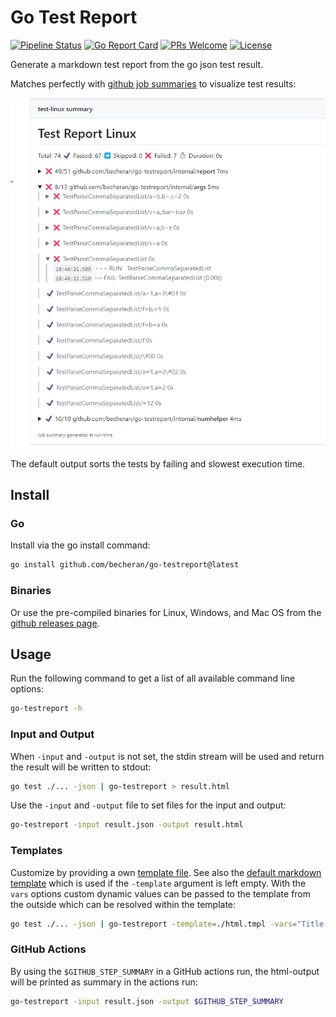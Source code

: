 # Go Test Report

[![Pipeline Status](https://github.com/becheran/go-testreport/actions/workflows/go.yml/badge.svg)](https://github.com/becheran/go-testreport/actions/workflows/go.yml)
[![Go Report Card][go-report-image]][go-report-url]
[![PRs Welcome][pr-welcome-image]][pr-welcome-url]
[![License][license-image]][license-url]

[license-url]: https://github.com/becheran/go-testreport/blob/main/LICENSE
[license-image]: https://img.shields.io/badge/License-MIT-brightgreen.svg
[go-report-image]: https://img.shields.io/badge/go%20report-A+-brightgreen.svg?style=flat
[go-report-url]: https://goreportcard.com/report/github.com/becheran/go-testreport
[pr-welcome-image]: https://img.shields.io/badge/PRs-welcome-brightgreen.svg
[pr-welcome-url]: https://github.com/becheran/go-testreport/blob/main/CONTRIBUTING.md

Generate a markdown test report from the go json test result.

Matches perfectly with [github job summaries]( https://github.blog/news-insights/product-news/supercharging-github-actions-with-job-summaries/) to visualize test results:

![ReportExample](./doc/GitHubReport.png)

The default output sorts the tests by failing and slowest execution time.

## Install

### Go

Install via the go install command:

``` sh
go install github.com/becheran/go-testreport@latest
```

### Binaries

Or use the pre-compiled binaries for Linux, Windows, and Mac OS from the [github releases page](https://github.com/becheran/go-testreport/releases).

## Usage

Run the following command to get a list of all available command line options:

``` sh
go-testreport -h
```

### Input and Output

When `-input` and `-output` is not set, the stdin stream will be used and return the result will be written to stdout:

``` sh
go test ./... -json | go-testreport > result.html
```

Use the `-input` and `-output` file to set files for the input and output:

``` sh
go-testreport -input result.json -output result.html
```

### Templates

Customize by providing a own [template file](https://pkg.go.dev/text/template). See also the [default markdown template](./src/report/templates/md.tmpl) which is used if the `-template` argument is left empty. With the `vars` options custom dynamic values can be passed to the template from the outside which can be resolved within the template:

``` sh
go test ./... -json | go-testreport -template=./html.tmpl -vars="Title:Test Report Linux" > $GITHUB_STEP_SUMMARY
```

### GitHub Actions

By using the `$GITHUB_STEP_SUMMARY` in a GitHub actions run, the html-output will be printed as summary in the actions run:

``` sh
go-testreport -input result.json -output $GITHUB_STEP_SUMMARY
```
